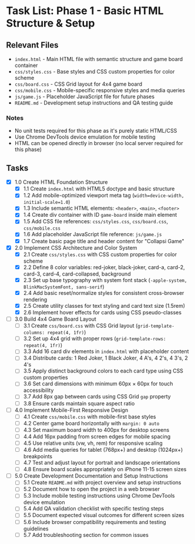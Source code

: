 # Task List: Phase 1 - Basic HTML Structure & Setup

## Relevant Files

- `index.html` - Main HTML file with semantic structure and game board container
- `css/styles.css` - Base styles and CSS custom properties for color scheme
- `css/board.css` - CSS Grid layout for 4x4 game board
- `css/mobile.css` - Mobile-specific responsive styles and media queries
- `js/game.js` - Placeholder JavaScript file for future phases
- `README.md` - Development setup instructions and QA testing guide

### Notes

- No unit tests required for this phase as it's purely static HTML/CSS
- Use Chrome DevTools device emulation for mobile testing
- HTML can be opened directly in browser (no local server required for this phase)

## Tasks

- [x] 1.0 Create HTML Foundation Structure
  - [x] 1.1 Create `index.html` with HTML5 doctype and basic structure
  - [x] 1.2 Add mobile-optimized viewport meta tag (`width=device-width, initial-scale=1.0`)
  - [x] 1.3 Include semantic HTML elements: `<header>`, `<main>`, `<footer>`
  - [x] 1.4 Create div container with ID `game-board` inside main element
  - [x] 1.5 Add CSS file references: `css/styles.css`, `css/board.css`, `css/mobile.css`
  - [x] 1.6 Add placeholder JavaScript file reference: `js/game.js`
  - [x] 1.7 Create basic page title and header content for "Collapsi Game"

- [x] 2.0 Implement CSS Architecture and Color System
  - [x] 2.1 Create `css/styles.css` with CSS custom properties for color scheme
  - [x] 2.2 Define 8 color variables: red-joker, black-joker, card-a, card-2, card-3, card-4, card-collapsed, background
  - [x] 2.3 Set up base typography with system font stack (`-apple-system, BlinkMacSystemFont, sans-serif`)
  - [x] 2.4 Add basic reset/normalize styles for consistent cross-browser rendering
  - [x] 2.5 Create utility classes for text styling and card text size (1.5rem)
  - [x] 2.6 Implement hover effects for cards using CSS pseudo-classes

- [ ] 3.0 Build 4x4 Game Board Layout
  - [ ] 3.1 Create `css/board.css` with CSS Grid layout (`grid-template-columns: repeat(4, 1fr)`)
  - [ ] 3.2 Set up 4x4 grid with proper rows (`grid-template-rows: repeat(4, 1fr)`)
  - [ ] 3.3 Add 16 card div elements in `index.html` with placeholder content
  - [ ] 3.4 Distribute cards: 1 Red Joker, 1 Black Joker, 4 A's, 4 2's, 4 3's, 2 4's
  - [ ] 3.5 Apply distinct background colors to each card type using CSS custom properties
  - [ ] 3.6 Set card dimensions with minimum 60px × 60px for touch accessibility
  - [ ] 3.7 Add 8px gap between cards using CSS Grid `gap` property
  - [ ] 3.8 Ensure cards maintain square aspect ratio

- [ ] 4.0 Implement Mobile-First Responsive Design
  - [ ] 4.1 Create `css/mobile.css` with mobile-first base styles
  - [ ] 4.2 Center game board horizontally with `margin: 0 auto`
  - [ ] 4.3 Set maximum board width to 400px for desktop screens
  - [ ] 4.4 Add 16px padding from screen edges for mobile spacing
  - [ ] 4.5 Use relative units (vw, vh, rem) for responsive scaling
  - [ ] 4.6 Add media queries for tablet (768px+) and desktop (1024px+) breakpoints
  - [ ] 4.7 Test and adjust layout for portrait and landscape orientations
  - [ ] 4.8 Ensure board scales appropriately on iPhone 11-15 screen sizes

- [ ] 5.0 Create Development Documentation and Setup Instructions
  - [ ] 5.1 Create `README.md` with project overview and setup instructions
  - [ ] 5.2 Document how to open the project in a web browser
  - [ ] 5.3 Include mobile testing instructions using Chrome DevTools device emulation
  - [ ] 5.4 Add QA validation checklist with specific testing steps
  - [ ] 5.5 Document expected visual outcomes for different screen sizes
  - [ ] 5.6 Include browser compatibility requirements and testing guidelines
  - [ ] 5.7 Add troubleshooting section for common issues